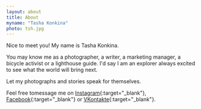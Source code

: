 ```yaml
---
layout: about
title: About
myname: "Tasha Konkina"
photo: tsh.jpg
---
```


Nice to meet you!
My name is Tasha Konkina.

You may know me as a photographer, a writer, a marketing manager, a bicycle activist or a lighthouse guide.
I'd say I am an explorer always excited to see what the world will bring next.

Let my photographs and stories speak for themselves.

Feel free tomessage me on [Instagram]({{site.instagram}}){:target="\_blank"}, [Facebook]({{site.facebook}}){:target="\_blank"} or [VKontakte]({{site.vk}}){:target="\_blank"}.
